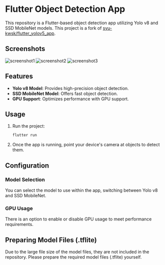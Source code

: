 # Flutter Object Detection App

This repository is a Flutter-based object detection app utilizing Yolo v8 and SSD MobileNet models. This project is a fork of [syu-kwsk/flutter_yolov5_app](https://github.com/syu-kwsk/flutter_yolov5_app).

## Screenshots

![screenshot1](./assets/intr/IMG_4814.PNG)
![screenshot2](./assets/intr/IMG_4815.PNG)
![screenshot3](./assets/intr/IMG_4816.PNG)

## Features

- **Yolo v8 Model**: Provides high-precision object detection.
- **SSD MobileNet Model**: Offers fast object detection.
- **GPU Support**: Optimizes performance with GPU support.

## Usage

1. Run the project:
    ```sh
    flutter run
    ```
2. Once the app is running, point your device's camera at objects to detect them.

## Configuration

### Model Selection

You can select the model to use within the app, switching between Yolo v8 and SSD MobileNet.

### GPU Usage

There is an option to enable or disable GPU usage to meet performance requirements.

## Preparing Model Files (.tflite)

Due to the large file size of the model files, they are not included in the repository. Please prepare the required model files (.tflite) yourself.